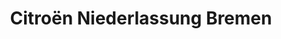 ---
title: "Citroën Niederlassung Bremen"
url: /bremen/citroen-niederlassung-bremen/
shop: Autohaus
---